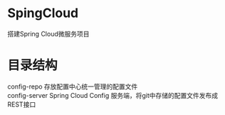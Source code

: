 # SpingCloud
搭建Spring Cloud微服务项目

# 目录结构
config-repo  存放配置中心统一管理的配置文件 <br />
config-server  Spring Cloud Config 服务端，将git中存储的配置文件发布成REST接口 <br />
